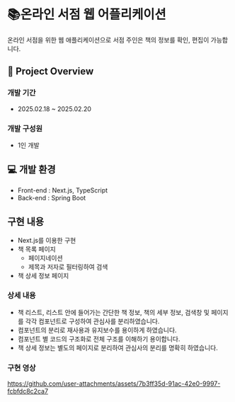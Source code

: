 # 📚온라인 서점 웹 어플리케이션 
온라인 서점을 위한 웹 애플리케이션으로 서점 주인은 책의 정보를 확인, 편집이 가능합니다.

## 📑 Project Overview
### 개발 기간
- 2025.02.18 ~ 2025.02.20

### 개발 구성원
- 1인 개발

## 💻 개발 환경
- Front-end : Next.js, TypeScript
- Back-end : Spring Boot

## 구현 내용  
- Next.js를 이용한 구현
- 책 목록 페이지
  - 페이지네이션
  - 제목과 저자로 필터링하여 검색
- 책 상세 정보 페이지

### 상세 내용
- 책 리스트, 리스트 안에 들어가는 간단한 책 정보, 책의 세부 정보, 검색창 및 페이지를 각각 컴포넌트로 구성하여 관심사를 분리하였습니다.
- 컴포넌트의 분리로 재사용과 유지보수를 용이하게 하였습니다.
- 컴포넌트 별 코드의 구조화로 전체 구조를 이해하기 용이합니다.
- 책 상세 정보는 별도의 페이지로 분리하여 관심사의 분리를 명확히 하였습니다.

### 구현 영상
https://github.com/user-attachments/assets/7b3ff35d-91ac-42e0-9997-fcbfdc8c2ca7


